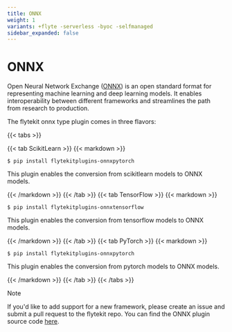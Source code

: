 ```yaml
---
title: ONNX
weight: 1
variants: +flyte -serverless -byoc -selfmanaged
sidebar_expanded: false
---
```


# ONNX

Open Neural Network Exchange ([ONNX](https://github.com/onnx/onnx)) is an open standard format for representing machine learning
and deep learning models. It enables interoperability between different frameworks and streamlines the path from research to production.

The flytekit onnx type plugin comes in three flavors:

{{< tabs >}}

{{< tab ScikitLearn >}}
{{< markdown >}}

```shell
$ pip install flytekitplugins-onnxpytorch
```

This plugin enables the conversion from scikitlearn models to ONNX models.

{{< /markdown >}}
{{< /tab >}}
{{< tab TensorFlow >}}
{{< markdown >}}

```shell
$ pip install flytekitplugins-onnxtensorflow
```

This plugin enables the conversion from tensorflow models to ONNX models.

{{< /markdown >}}
{{< /tab >}}
{{< tab PyTorch >}}
{{< markdown >}}

```shell
$ pip install flytekitplugins-onnxpytorch
```

This plugin enables the conversion from pytorch models to ONNX models.

{{< /markdown >}}
{{< /tab >}}
{{< /tabs >}}

> [!NOTE]
> If you'd like to add support for a new framework, please create an issue and submit a pull request to the flytekit repo.
> You can find the ONNX plugin source code [here](https://github.com/flyteorg/flytekit/tree/master/plugins).
